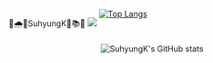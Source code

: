 <div style="display: inline-block">
👑🌧️🌊SuhyungK🌈📚🎵
<img src="https://img.shields.io/badge/Python-FFD43B?style=flat-square&logo=Python&logoColor=#306998"/>
</div>
<div style="display: inline-block">

[![Top Langs](https://github-readme-stats.vercel.app/api/top-langs/?username=SuhyungK&layout=compact)](https://github.com/SuhyungK/github-readme-stats)
  <br><br>
</div>


</div>
<div align="center">
  
![SuhyungK's GitHub stats](https://github-readme-stats.vercel.app/api?username=SuhyungK&show_icons=true&theme=tokyonight)
  
</div>
